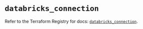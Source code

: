 # `databricks_connection`

Refer to the Terraform Registry for docs: [`databricks_connection`](https://registry.terraform.io/providers/databricks/databricks/1.48.3/docs/resources/connection).
